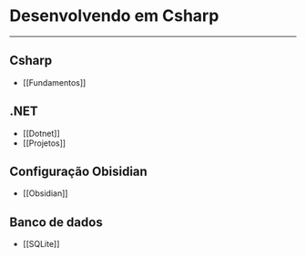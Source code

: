 # Desenvolvendo em Csharp
---
## Csharp

- [[Fundamentos]]

## .NET

- [[Dotnet]]
- [[Projetos]]

## Configuração Obisidian
- [[Obsidian]]

## Banco de dados
- [[SQLite]]